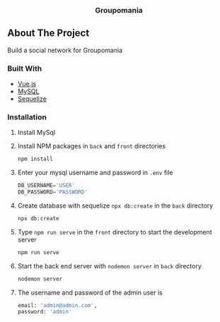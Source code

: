 <br />
<div align="center">
  

<h3 align="center">Groupomania</h3> </div>

</div>



<!-- ABOUT THE PROJECT --> 
## About The Project
Build a social network for Groupomania




### Built With

* [Vue.js](https://vuejs.org/)
* [MySQL](https://www.mysql.com/)
* [Sequelize](https://sequelize.org/)






### Installation

1. Install MySql

2. Install NPM packages in `back` and `front` directories
   ```sh
   npm install
   ```
3. Enter your mysql username and password in `.env` file
   ```js
   DB_USERNAME='USER'
   DB_PASSWORD='PASSWORD'
   ```
4. Create database with sequelize `npx db:create` in the `back` directory
   ```sh
   npx db:create
   ```
5. Type `npm run serve` in the `front` directory to start the development server
   ```sh
   npm run serve
   ```
6. Start the back end server with `nodemon server` in `back` directory
   ```sh
   nodemon server
   ```
   
7. The username and password of the admin user is
   ```sh
   email: 'admin@admin.com',
   password: 'admin'
   ```